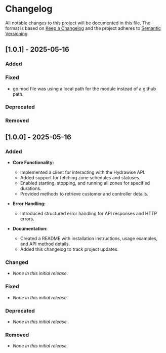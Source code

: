 # Changelog

All notable changes to this project will be documented in this file.
The format is based on [Keep a Changelog](https://keepachangelog.com/en/1.0.0/) and the project adheres to [Semantic Versioning](https://semver.org/spec/v2.0.0.html).

## [1.0.1] - 2025-05-16
### Added
 
### Fixed
- go.mod file was using a local path for the module instead of a github path.

### Deprecated

### Removed

## [1.0.0] - 2025-05-16
### Added
- **Core Functionality:**
  - Implemented a client for interacting with the Hydrawise API.
  - Added support for fetching zone schedules and statuses.
  - Enabled starting, stopping, and running all zones for specified durations.
  - Provided methods to retrieve customer and controller details.

- **Error Handling:**
  - Introduced structured error handling for API responses and HTTP errors.

- **Documentation:**
  - Created a README with installation instructions, usage examples, and API method details.
  - Added this changelog to track project updates.

### Changed
- *None in this initial release.*

### Fixed
- *None in this initial release.*

### Deprecated
- *None in this initial release.*

### Removed
- *None in this initial release.*